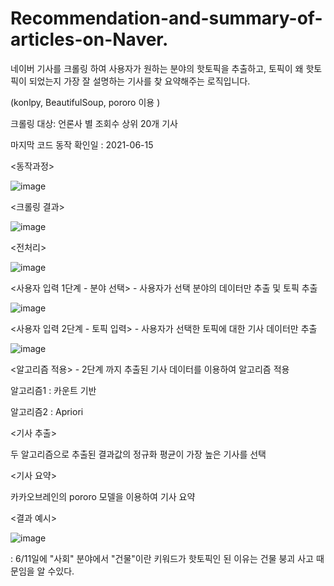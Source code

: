 # Recommendation-and-summary-of-articles-on-Naver.
네이버 기사를 크롤링 하여 사용자가 원하는 분야의 핫토픽을 추출하고, 토픽이 왜 핫토픽이 되었는지 가장 잘 설명하는 기사를 찾 요약해주는 로직입니다.

(konlpy, BeautifulSoup, pororo 이용 )

크롤링 대상: 언론사 별 조회수 상위 20개 기사

마지막 코드 동작 확인일 : 2021-06-15

<동작과정>

![image](https://user-images.githubusercontent.com/63800086/146407976-e82da776-febc-4f17-b2cf-ab34a4e5c250.png)


<크롤링 결과>

![image](https://user-images.githubusercontent.com/63800086/146408260-2df18996-8a1e-4325-8864-0448e1d3f996.png)




<전처리>

![image](https://user-images.githubusercontent.com/63800086/146408638-749dfaa7-fbed-4783-92dc-a055ebe801a8.png)



<사용자 입력 1단계 - 분야 선택> - 사용자가 선택 분야의 데이터만 추출 및 토픽 추출

![image](https://user-images.githubusercontent.com/63800086/146408835-4e88f814-3cd8-4973-84bf-c1ed5b1c881e.png)



<사용자 입력 2단계 - 토픽 입력> - 사용자가 선택한 토픽에 대한 기사 데이터만 추출

![image](https://user-images.githubusercontent.com/63800086/146408984-b8c8b1f7-fb42-487f-9ed2-fc62d09ba650.png)



<알고리즘 적용> - 2단계 까지 추출된 기사 데이터를 이용하여 알고리즘 적용

알고리즘1 : 카운트 기반

알고리즘2 : Apriori




<기사 추출>

두 알고리즘으로 추출된 결과값의 정규화 평균이 가장 높은 기사를 선택




<기사 요약>

카카오브레인의 pororo 모델을 이용하여 기사 요약


<결과 예시>


![image](https://user-images.githubusercontent.com/63800086/146410382-51b6cc70-41d2-4e97-9743-61b02b659479.png)

: 6/11일에 "사회" 분야에서 "건물"이란 키워드가 핫토픽인 된 이유는 건물 붕괴 사고 때문임을 알 수있다.




